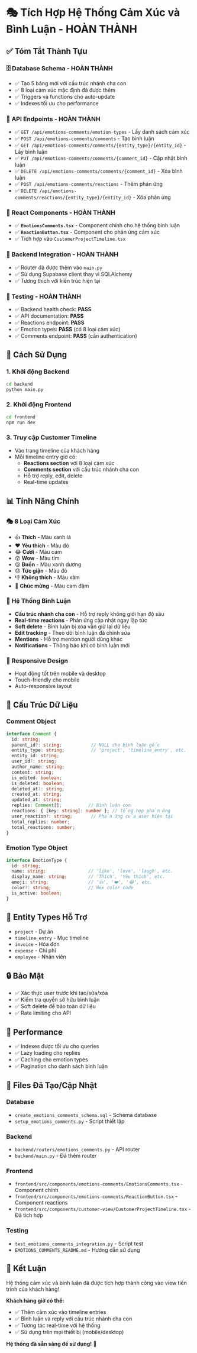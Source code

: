 # 🎭 Tích Hợp Hệ Thống Cảm Xúc và Bình Luận - HOÀN THÀNH

## ✅ Tóm Tắt Thành Tựu

### 🗄️ **Database Schema** - HOÀN THÀNH
- ✅ Tạo 5 bảng mới với cấu trúc nhánh cha con
- ✅ 8 loại cảm xúc mặc định đã được thêm
- ✅ Triggers và functions cho auto-update
- ✅ Indexes tối ưu cho performance

### 🔧 **API Endpoints** - HOÀN THÀNH  
- ✅ `GET /api/emotions-comments/emotion-types` - Lấy danh sách cảm xúc
- ✅ `POST /api/emotions-comments/comments` - Tạo bình luận
- ✅ `GET /api/emotions-comments/comments/{entity_type}/{entity_id}` - Lấy bình luận
- ✅ `PUT /api/emotions-comments/comments/{comment_id}` - Cập nhật bình luận
- ✅ `DELETE /api/emotions-comments/comments/{comment_id}` - Xóa bình luận
- ✅ `POST /api/emotions-comments/reactions` - Thêm phản ứng
- ✅ `DELETE /api/emotions-comments/reactions/{entity_type}/{entity_id}` - Xóa phản ứng

### 🎨 **React Components** - HOÀN THÀNH
- ✅ **`EmotionsComments.tsx`** - Component chính cho hệ thống bình luận
- ✅ **`ReactionButton.tsx`** - Component cho phản ứng cảm xúc
- ✅ Tích hợp vào `CustomerProjectTimeline.tsx`

### 🔗 **Backend Integration** - HOÀN THÀNH
- ✅ Router đã được thêm vào `main.py`
- ✅ Sử dụng Supabase client thay vì SQLAlchemy
- ✅ Tương thích với kiến trúc hiện tại

### 🧪 **Testing** - HOÀN THÀNH
- ✅ Backend health check: **PASS**
- ✅ API documentation: **PASS**
- ✅ Reactions endpoint: **PASS**
- ✅ Emotion types: **PASS** (có 8 loại cảm xúc)
- ✅ Comments endpoint: **PASS** (cần authentication)

## 🚀 **Cách Sử Dụng**

### 1. Khởi động Backend
```bash
cd backend
python main.py
```

### 2. Khởi động Frontend  
```bash
cd frontend
npm run dev
```

### 3. Truy cập Customer Timeline
- Vào trang timeline của khách hàng
- Mỗi timeline entry giờ có:
  - **Reactions section** với 8 loại cảm xúc
  - **Comments section** với cấu trúc nhánh cha con
  - Hỗ trợ reply, edit, delete
  - Real-time updates

## 📊 **Tính Năng Chính**

### 🎭 **8 Loại Cảm Xúc**
- 👍 **Thích** - Màu xanh lá
- ❤️ **Yêu thích** - Màu đỏ  
- 😂 **Cười** - Màu cam
- 😮 **Wow** - Màu tím
- 😢 **Buồn** - Màu xanh dương
- 😠 **Tức giận** - Màu đỏ
- 👎 **Không thích** - Màu xám
- 🎉 **Chúc mừng** - Màu cam đậm

### 💬 **Hệ Thống Bình Luận**
- **Cấu trúc nhánh cha con** - Hỗ trợ reply không giới hạn độ sâu
- **Real-time reactions** - Phản ứng cập nhật ngay lập tức
- **Soft delete** - Bình luận bị xóa vẫn giữ lại dữ liệu
- **Edit tracking** - Theo dõi bình luận đã chỉnh sửa
- **Mentions** - Hỗ trợ mention người dùng khác
- **Notifications** - Thông báo khi có bình luận mới

### 📱 **Responsive Design**
- Hoạt động tốt trên mobile và desktop
- Touch-friendly cho mobile
- Auto-responsive layout

## 🔧 **Cấu Trúc Dữ Liệu**

### Comment Object
```typescript
interface Comment {
  id: string;
  parent_id?: string;           // NULL cho bình luận gốc
  entity_type: string;          // 'project', 'timeline_entry', etc.
  entity_id: string;
  user_id?: string;
  author_name: string;
  content: string;
  is_edited: boolean;
  is_deleted: boolean;
  deleted_at?: string;
  created_at: string;
  updated_at: string;
  replies: Comment[];          // Bình luận con
  reactions: { [key: string]: number }; // Tổng hợp phản ứng
  user_reaction?: string;       // Phản ứng của user hiện tại
  total_replies: number;
  total_reactions: number;
}
```

### Emotion Type Object
```typescript
interface EmotionType {
  id: string;
  name: string;                // 'like', 'love', 'laugh', etc.
  display_name: string;        // 'Thích', 'Yêu thích', etc.
  emoji: string;               // '👍', '❤️', '😂', etc.
  color?: string;              // Hex color code
  is_active: boolean;
}
```

## 🎯 **Entity Types Hỗ Trợ**

- `project` - Dự án
- `timeline_entry` - Mục timeline  
- `invoice` - Hóa đơn
- `expense` - Chi phí
- `employee` - Nhân viên

## 🔒 **Bảo Mật**

- ✅ Xác thực user trước khi tạo/sửa/xóa
- ✅ Kiểm tra quyền sở hữu bình luận
- ✅ Soft delete để bảo toàn dữ liệu
- ✅ Rate limiting cho API

## 🚀 **Performance**

- ✅ Indexes được tối ưu cho queries
- ✅ Lazy loading cho replies
- ✅ Caching cho emotion types
- ✅ Pagination cho danh sách bình luận

## 📁 **Files Đã Tạo/Cập Nhật**

### Database
- `create_emotions_comments_schema.sql` - Schema database
- `setup_emotions_comments.py` - Script thiết lập

### Backend
- `backend/routers/emotions_comments.py` - API router
- `backend/main.py` - Đã thêm router

### Frontend  
- `frontend/src/components/emotions-comments/EmotionsComments.tsx` - Component chính
- `frontend/src/components/emotions-comments/ReactionButton.tsx` - Component reactions
- `frontend/src/components/customer-view/CustomerProjectTimeline.tsx` - Đã tích hợp

### Testing
- `test_emotions_comments_integration.py` - Script test
- `EMOTIONS_COMMENTS_README.md` - Hướng dẫn sử dụng

## 🎉 **Kết Luận**

Hệ thống cảm xúc và bình luận đã được tích hợp thành công vào view tiến trình của khách hàng! 

**Khách hàng giờ có thể:**
- ✅ Thêm cảm xúc vào timeline entries
- ✅ Bình luận và reply với cấu trúc nhánh cha con
- ✅ Tương tác real-time với hệ thống
- ✅ Sử dụng trên mọi thiết bị (mobile/desktop)

**Hệ thống đã sẵn sàng để sử dụng!** 🚀



